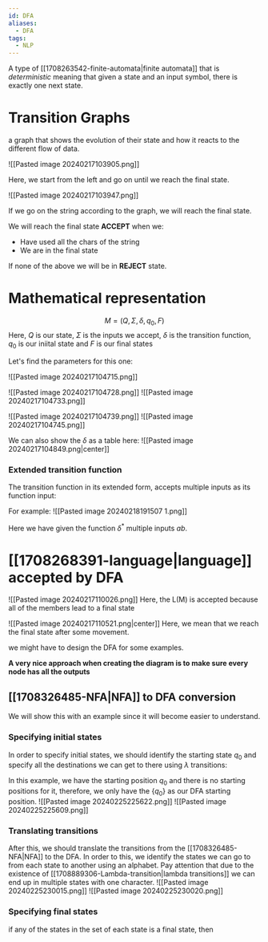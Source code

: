```yaml
---
id: DFA
aliases:
  - DFA
tags:
  - NLP
---
```

A type of [[1708263542-finite-automata|finite automata]] that is *deterministic* meaning that given a state and an input symbol, there is exactly one next state.
# Transition Graphs
a graph that shows the evolution of their state and how it reacts to the different flow of data.

![[Pasted image 20240217103905.png]]

Here, we start from the left and go on until we reach the final state.

![[Pasted image 20240217103947.png]]

If we go on the string according to the graph, we will reach the final state.

We will reach the final state **ACCEPT** when we:
- Have used all the chars of the string
- We are in the final state

If none of the above we will be in **REJECT** state.

# Mathematical representation
$$M = (Q, \Sigma, \delta , q_{0}, F)$$
Here, $Q$ is our state, $\Sigma$ is the inputs we accept, $\delta$ is the transition function, $q_0$ is our iniital state and $F$ is our final states

Let's find the parameters for this one:

![[Pasted image 20240217104715.png]]

![[Pasted image 20240217104728.png]]
![[Pasted image 20240217104733.png]]

![[Pasted image 20240217104739.png]]
![[Pasted image 20240217104745.png]]

We can also show the $\delta$ as a table here:
![[Pasted image 20240217104849.png|center]]

### Extended transition function

The transition function in its extended form, accepts multiple inputs as its function input:

For example:
![[Pasted image 20240218191507 1.png]]

Here we have given the function $\delta^*$ multiple inputs $ab$.
# [[1708268391-language|language]] accepted by DFA
![[Pasted image 20240217110026.png]]
Here, the L(M) is accepted because all of the members lead to a final state

![[Pasted image 20240217110521.png|center]]
Here, we mean that we reach the final state after some movement.

we might have to design the DFA for some examples.

**A very nice approach when creating the diagram is to make sure every node has all the outputs**

## [[1708326485-NFA|NFA]] to DFA conversion
We will show this with an example since it will become easier to understand.

### Specifying initial states
In order to specify initial states, we should identify the starting state $q_0$ and specify all the destinations we can get to there using $\lambda$ transitions:

In this example, we have the starting position $q_0$ and there is no starting positions for it, therefore, we only have the $\{q_0\}$ as our DFA starting position.
![[Pasted image 20240225225622.png]]
![[Pasted image 20240225225609.png]]

### Translating transitions
After this, we should translate the transitions from the [[1708326485-NFA|NFA]] to the DFA. In order to this, we identify the states we can go to from each state to another using an alphabet. Pay attention that due to the existence of [[1708889306-Lambda-transition|lambda transitions]] we can end up in multiple states with one character.
![[Pasted image 20240225230015.png]]
![[Pasted image 20240225230020.png]]

### Specifying final states
if any of the states in the set of each state is a final state, then 